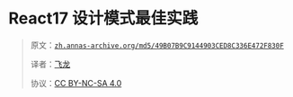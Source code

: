 # React17 设计模式最佳实践

> 原文：[`zh.annas-archive.org/md5/49B07B9C9144903CED8C336E472F830F`](https://zh.annas-archive.org/md5/49B07B9C9144903CED8C336E472F830F)
> 
> 译者：[飞龙](https://github.com/wizardforcel)
> 
> 协议：[CC BY-NC-SA 4.0](http://creativecommons.org/licenses/by-nc-sa/4.0/)